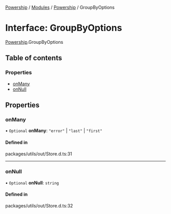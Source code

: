 [Powership](../README.md) / [Modules](../modules.md) / [Powership](../modules/Powership.md) / GroupByOptions

# Interface: GroupByOptions

[Powership](../modules/Powership.md).GroupByOptions

## Table of contents

### Properties

- [onMany](Powership.GroupByOptions.md#onmany)
- [onNull](Powership.GroupByOptions.md#onnull)

## Properties

### onMany

• `Optional` **onMany**: ``"error"`` \| ``"last"`` \| ``"first"``

#### Defined in

packages/utils/out/Store.d.ts:31

___

### onNull

• `Optional` **onNull**: `string`

#### Defined in

packages/utils/out/Store.d.ts:32
